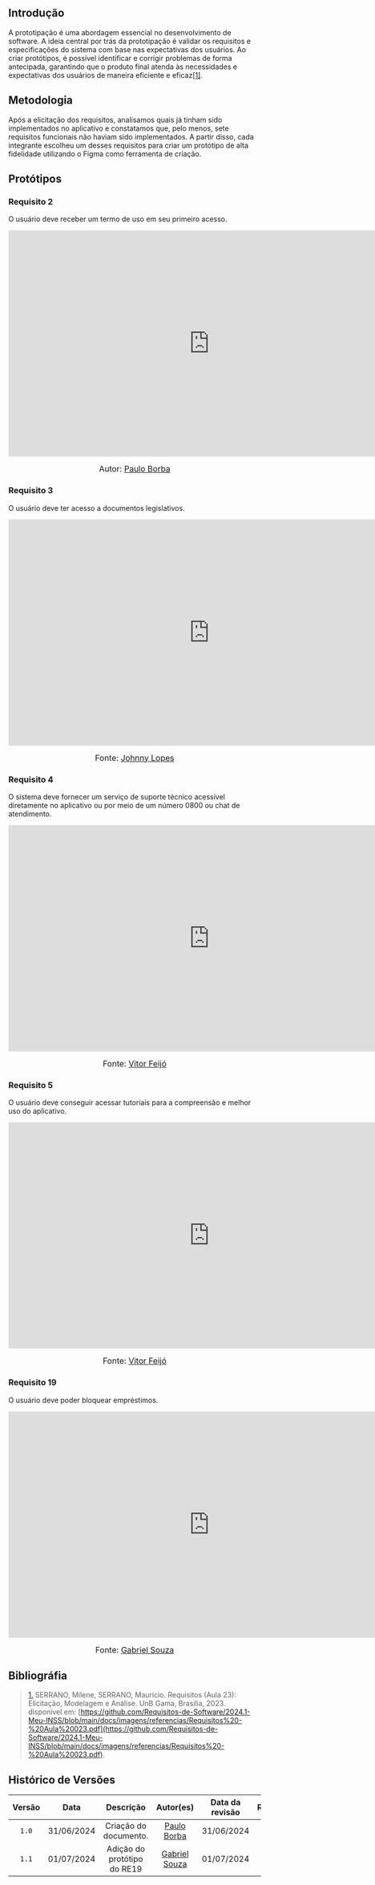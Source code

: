 ## Introdução
A prototipação é uma abordagem essencial no desenvolvimento de software. A ideia central por trás da prototipação é validar os requisitos e especificações do sistema com base nas expectativas dos usuários. Ao criar protótipos, é possível identificar e corrigir problemas de forma antecipada, garantindo que o produto final atenda às necessidades e expectativas dos usuários de maneira eficiente e eficaz<a id="TEC1" href="#RP1">[1]</a>.

## Metodologia
Após a elicitação dos requisitos, analisamos quais já tinham sido implementados no aplicativo e constatamos que, pelo menos, sete requisitos funcionais não haviam sido implementados. A partir disso, cada integrante escolheu um desses requisitos para criar um protótipo de alta fidelidade utilizando o Figma como ferramenta de criação.

## Protótipos

### Requisito 2
O usuário deve receber um termo de uso em seu primeiro acesso.
<iframe style="border: 1px solid rgba(0, 0, 0, 0.1);" width="800" height="450" src="https://www.figma.com/embed?embed_host=share&url=https%3A%2F%2Fwww.figma.com%2Fproto%2FhO7pjS37x1lXjIPVArSV0v%2FUntitled%3Fnode-id%3D9-108%26t%3D4E9paoEzsZyHdYgS-1%26scaling%3Dmin-zoom%26content-scaling%3Dfixed%26page-id%3D5%253A401%26starting-point-node-id%3D9%253A108" allowfullscreen></iframe>

<font size="3"><p style="text-align: center">Autor: [Paulo Borba](https://github.com/paulohborba)</p></font>

### Requisito 3
O usuário deve ter acesso a documentos legislativos.
<iframe style="border: 1px solid rgba(0, 0, 0, 0.1);" width="800" height="450" src="https://www.figma.com/embed?embed_host=share&url=https%3A%2F%2Fwww.figma.com%2Fproto%2FhO7pjS37x1lXjIPVArSV0v%2FUntitled%3Fnode-id%3D59-40%26t%3DepfMvCdyU2szFD9V-1%26scaling%3Dmin-zoom%26content-scaling%3Dfixed%26page-id%3D59%253A39" allowfullscreen></iframe>

<font size="3"><p style="text-align: center">Fonte: [Johnny Lopes](https://github.com/JohnnyLopess)</p></font>

### Requisito 4
O sistema deve fornecer um serviço de suporte técnico acessível diretamente no aplicativo ou por meio de um número 0800 ou chat de atendimento.
<iframe style="border: 1px solid rgba(0, 0, 0, 0.1);" width="800" height="450" src="https://www.figma.com/embed?embed_host=share&url=https%3A%2F%2Fwww.figma.com%2Fdesign%2FKg8xKpcrdGYEmqq3jXUGle%2FUntitled-(Copy)%3Fnode-id%3D2001-34%26t%3DJTZCbcnnmZTodvDO-1" allowfullscreen></iframe>

<font size="3"><p style="text-align: center">Fonte: [Vitor Feijó](https://github.com/vitorfleonardo)</p></font>

### Requisito 5
O usuário deve conseguir acessar tutoriais para a compreensão e melhor uso do aplicativo.
<iframe style="border: 1px solid rgba(0, 0, 0, 0.1);" width="800" height="450" src="https://www.figma.com/embed?embed_host=share&url=https%3A%2F%2Fwww.figma.com%2Fdesign%2FKg8xKpcrdGYEmqq3jXUGle%2FUntitled-(Copy)%3Fnode-id%3D2001-170%26t%3DJTZCbcnnmZTodvDO-1" allowfullscreen></iframe>

<font size="3"><p style="text-align: center">Fonte: [Vitor Feijó](https://github.com/vitorfleonardo)</p></font>

### Requisito 19
O usuário deve poder bloquear empréstimos.
<iframe style="border: 1px solid rgba(0, 0, 0, 0.1);" width="800" height="450" src="https://www.figma.com/embed?embed_host=share&url=https%3A%2F%2Fwww.figma.com%2Fproto%2FeIWwekRwTBoONKCVsbJIBI%2FUntitled%3Fnode-id%3D14-69%26t%3DtCTS9IgDiHzMVYQI-1%26scaling%3Dmin-zoom%26content-scaling%3Dfixed%26page-id%3D0%253A1" allowfullscreen></iframe>

<font size="3"><p style="text-align: center">Fonte: [Gabriel Souza](https://github.com/GabrielMS00)</p></font>

## Bibliográfia
> <a id="RP1" href="#TEC1">1.</a> SERRANO, Milene, SERRANO, Maurício. Requisitos (Aula 23): Elicitação, Modelagem e Análise. UnB Gama, Brasília, 2023. disponível em: [https://github.com/Requisitos-de-Software/2024.1-Meu-INSS/blob/main/docs/imagens/referencias/Requisitos%20-%20Aula%20023.pdf](https://github.com/Requisitos-de-Software/2024.1-Meu-INSS/blob/main/docs/imagens/referencias/Requisitos%20-%20Aula%20023.pdf).

## Histórico de Versões

| Versão | Data | Descrição | Autor(es) | Data da revisão | Revisor(es) |
| :--: | :--: | :--: | :--: | :--: | :--: |
|`1.0` | 31/06/2024 | Criação do documento. |[Paulo Borba](https://github.com/paulohborba) | 31/06/2024| [Johnny Lopes](https://github.com/JohnnyLopess)|
|`1.1` | 01/07/2024 | Adição do protótipo do RE19 | [Gabriel Souza](https://github.com/GabrielMS00) | 01/07/2024 | [Paulo Borba](https://github.com/paulohborba)
